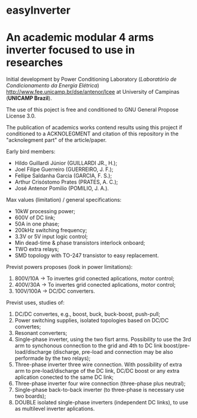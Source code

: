 # easyInverter
# An academic modular 4 arms inverter focused to use in researches

Initial development by Power Conditioning Laboratory (*Laboratório de Condicionamento da Energia Elétrica*) <http://www.fee.unicamp.br/dse/antenor/lcee> at University of Campinas (**UNICAMP Brazil**).

The use of this poject is free and conditioned to GNU General Propose License 3.0.

The publication of academics works contend results using this project if conditioned to a ACKNOLEGMENT and citation of this repository in the "acknolegment part" of the article/paper.

Early bird members:
- Hildo Guillardi Júnior (GUILLARDI JR., H.);
- Joel Filipe Guerreiro (GUERREIRO, J. F.);
- Fellipe Saldanha Garcia (GARCIA, F. S.);
- Arthur Crisóstomo Prates (PRATES, A. C.);
- José Antenor Pomilio (POMILIO, J. A.).

Max values (limitation) / general specifications:
- 10kW processing power;
- 600V of DC link;
- 50A in one phase;
- 200kHz switching frequency;
- 3.3V or 5V input logic control;
- Min dead-time & phase transistors interlock onboard;
- TWO extra relays;
- SMD topology with TO-247 transistor to easy replacement.

Previst powers proposes (look in power limitations):
1. 800V/10A -> To invertes grid conected aplications, motor control;
2. 400V/30A -> To invertes grid conected aplications, motor control;
3. 100V/100A -> DC/DC converters.

Previst uses, studies of:
1. DC/DC convertes, e.g., boost, buck, buck-boost, push-pull;
2. Power switching supplies, isolated topologies based on DC/DC convertes;
3. Resonant converters;
4. Single-phase inverter, using the two fisrt arms. Possibility to use the 3rd arm to synchonous connection to the grid and 4th to DC link boost/pre-load/discharge (discharge, pre-load and connection may be also performade by the two relays);
5. Three-phase inverter three wire connection. With possibility of extra arm to pre-load/discharge of the DC link, DC/DC boost or any extra aplication conected to the same DC link;
6. Three-phase inverter four wire connection (three-phase plus neutral);
7. Single-phase back-to-back inverter (to three-phase is necessary use two boards);
8. DOUBLE isolated single-phase inverters (independent DC links), to use as multilevel inverter aplications.
